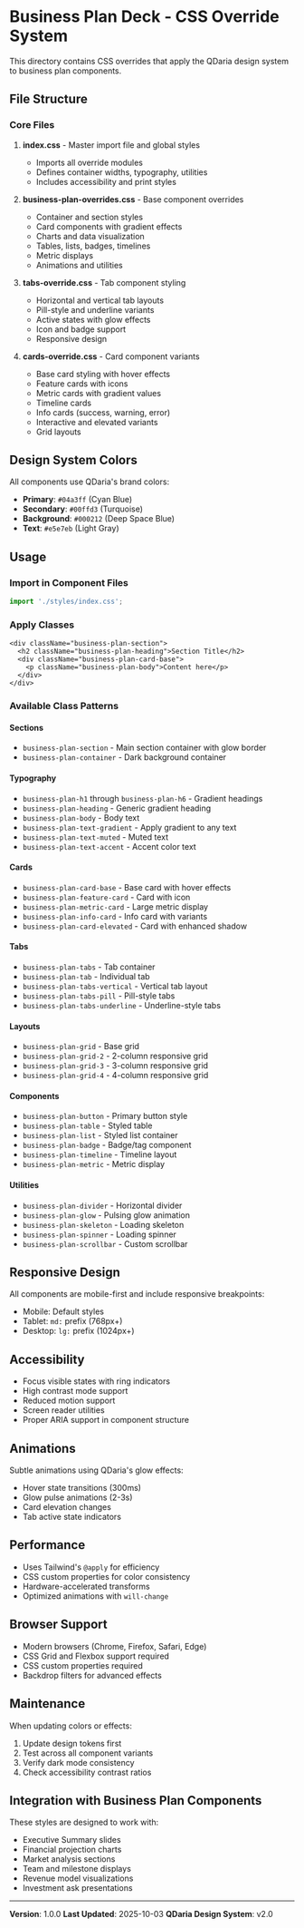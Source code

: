 # Business Plan Deck - CSS Override System

This directory contains CSS overrides that apply the QDaria design system to business plan components.

## File Structure

### Core Files

1. **index.css** - Master import file and global styles
   - Imports all override modules
   - Defines container widths, typography, utilities
   - Includes accessibility and print styles

2. **business-plan-overrides.css** - Base component overrides
   - Container and section styles
   - Card components with gradient effects
   - Charts and data visualization
   - Tables, lists, badges, timelines
   - Metric displays
   - Animations and utilities

3. **tabs-override.css** - Tab component styling
   - Horizontal and vertical tab layouts
   - Pill-style and underline variants
   - Active states with glow effects
   - Icon and badge support
   - Responsive design

4. **cards-override.css** - Card component variants
   - Base card styling with hover effects
   - Feature cards with icons
   - Metric cards with gradient values
   - Timeline cards
   - Info cards (success, warning, error)
   - Interactive and elevated variants
   - Grid layouts

## Design System Colors

All components use QDaria's brand colors:

- **Primary**: `#04a3ff` (Cyan Blue)
- **Secondary**: `#00ffd3` (Turquoise)
- **Background**: `#000212` (Deep Space Blue)
- **Text**: `#e5e7eb` (Light Gray)

## Usage

### Import in Component Files

```typescript
import './styles/index.css';
```

### Apply Classes

```tsx
<div className="business-plan-section">
  <h2 className="business-plan-heading">Section Title</h2>
  <div className="business-plan-card-base">
    <p className="business-plan-body">Content here</p>
  </div>
</div>
```

### Available Class Patterns

#### Sections
- `business-plan-section` - Main section container with glow border
- `business-plan-container` - Dark background container

#### Typography
- `business-plan-h1` through `business-plan-h6` - Gradient headings
- `business-plan-heading` - Generic gradient heading
- `business-plan-body` - Body text
- `business-plan-text-gradient` - Apply gradient to any text
- `business-plan-text-muted` - Muted text
- `business-plan-text-accent` - Accent color text

#### Cards
- `business-plan-card-base` - Base card with hover effects
- `business-plan-feature-card` - Card with icon
- `business-plan-metric-card` - Large metric display
- `business-plan-info-card` - Info card with variants
- `business-plan-card-elevated` - Card with enhanced shadow

#### Tabs
- `business-plan-tabs` - Tab container
- `business-plan-tab` - Individual tab
- `business-plan-tabs-vertical` - Vertical tab layout
- `business-plan-tabs-pill` - Pill-style tabs
- `business-plan-tabs-underline` - Underline-style tabs

#### Layouts
- `business-plan-grid` - Base grid
- `business-plan-grid-2` - 2-column responsive grid
- `business-plan-grid-3` - 3-column responsive grid
- `business-plan-grid-4` - 4-column responsive grid

#### Components
- `business-plan-button` - Primary button style
- `business-plan-table` - Styled table
- `business-plan-list` - Styled list container
- `business-plan-badge` - Badge/tag component
- `business-plan-timeline` - Timeline layout
- `business-plan-metric` - Metric display

#### Utilities
- `business-plan-divider` - Horizontal divider
- `business-plan-glow` - Pulsing glow animation
- `business-plan-skeleton` - Loading skeleton
- `business-plan-spinner` - Loading spinner
- `business-plan-scrollbar` - Custom scrollbar

## Responsive Design

All components are mobile-first and include responsive breakpoints:
- Mobile: Default styles
- Tablet: `md:` prefix (768px+)
- Desktop: `lg:` prefix (1024px+)

## Accessibility

- Focus visible states with ring indicators
- High contrast mode support
- Reduced motion support
- Screen reader utilities
- Proper ARIA support in component structure

## Animations

Subtle animations using QDaria's glow effects:
- Hover state transitions (300ms)
- Glow pulse animations (2-3s)
- Card elevation changes
- Tab active state indicators

## Performance

- Uses Tailwind's `@apply` for efficiency
- CSS custom properties for color consistency
- Hardware-accelerated transforms
- Optimized animations with `will-change`

## Browser Support

- Modern browsers (Chrome, Firefox, Safari, Edge)
- CSS Grid and Flexbox support required
- CSS custom properties required
- Backdrop filters for advanced effects

## Maintenance

When updating colors or effects:
1. Update design tokens first
2. Test across all component variants
3. Verify dark mode consistency
4. Check accessibility contrast ratios

## Integration with Business Plan Components

These styles are designed to work with:
- Executive Summary slides
- Financial projection charts
- Market analysis sections
- Team and milestone displays
- Revenue model visualizations
- Investment ask presentations

---

**Version**: 1.0.0
**Last Updated**: 2025-10-03
**QDaria Design System**: v2.0
